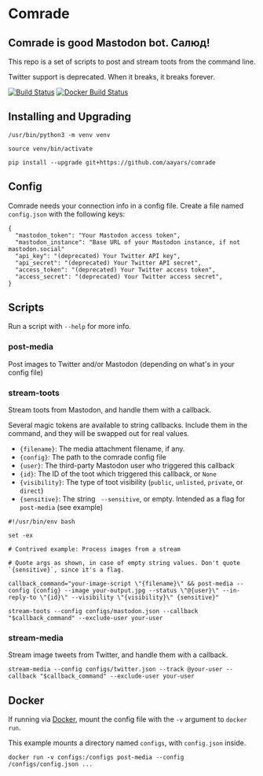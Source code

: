 # Comrade


## Comrade is good Mastodon bot. Салюд!

This repo is a set of scripts to post and stream toots from the command line.

Twitter support is deprecated. When it breaks, it breaks forever.

[![Build Status](https://travis-ci.com/aayars/comrade.svg?branch=master)](https://travis-ci.com/aayars/comrade)
[![Docker Build Status](https://img.shields.io/docker/build/aayars/comrade.svg)](https://hub.docker.com/r/aayars/comrade)


## Installing and Upgrading

```
/usr/bin/python3 -m venv venv

source venv/bin/activate

pip install --upgrade git+https://github.com/aayars/comrade

```


## Config

Comrade needs your connection info in a config file. Create a file named `config.json` with the following keys:

```
{
  "mastodon_token": "Your Mastodon access token",
  "mastodon_instance": "Base URL of your Mastodon instance, if not mastodon.social"
  "api_key": "(deprecated) Your Twitter API key",
  "api_secret": "(deprecated) Your Twitter API secret",
  "access_token": "(deprecated) Your Twitter access token",
  "access_secret": "(deprecated) Your Twitter access secret",
}
```

## Scripts

Run a script with `--help` for more info.


### post-media

Post images to Twitter and/or Mastodon (depending on what's in your config file)


### stream-toots

Stream toots from Mastodon, and handle them with a callback.

Several magic tokens are available to string callbacks. Include them in the command, and they will be swapped out for real values.

- `{filename}`: The media attachment filename, if any.
- `{config}`: The path to the comrade config file
- `{user}`: The third-party Mastodon user who triggered this callback
- `{id}`: The ID of the toot which triggered this callback, or `None`
- `{visibility}`: The type of toot visibility (`public`, `unlisted`, `private`, or `direct`)
- `{sensitive}`: The string ` --sensitive`, or empty. Intended as a flag for `post-media` (see example)

```
#!/usr/bin/env bash

set -ex

# Contrived example: Process images from a stream

# Quote args as shown, in case of empty string values. Don't quote `{sensitive}`, since it's a flag.

callback_command="your-image-script \"{filename}\" && post-media --config {config} --image your-output.jpg --status \"@{user}\" --in-reply-to \"{id}\" --visibility \"{visibility}\" {sensitive}"

stream-toots --config configs/mastodon.json --callback "$callback_command" --exclude-user your-user
```


### stream-media

Stream image tweets from Twitter, and handle them with a callback.

```
stream-media --config configs/twitter.json --track @your-user --callback "$callback_command" --exclude-user your-user
```

## Docker

If running via [Docker](https://hub.docker.com/r/aayars/comrade/), mount the config file with the `-v` argument to `docker run`.

This example mounts a directory named `configs`, with `config.json` inside.

```
docker run -v configs:/configs post-media --config /configs/config.json ...
```

